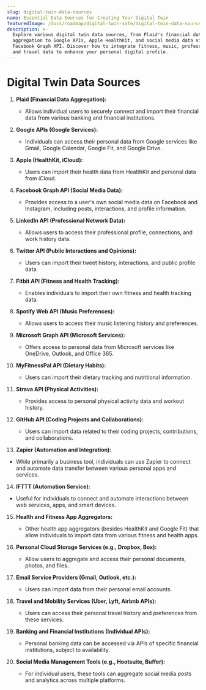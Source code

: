 ```yaml
---
slug: digital-twin-data-sources
name: Essential Data Sources for Creating Your Digital Twin
featuredImage: /docs/roadmap/digital-twin-safe/digital-twin-data-sources.jpg
description: >-
  Explore various digital twin data sources, from Plaid's financial data
  aggregation to Google APIs, Apple HealthKit, and social media data via
  Facebook Graph API. Discover how to integrate fitness, music, professional,
  and travel data to enhance your personal digital profile.
---
```

# Digital Twin Data Sources

1. **Plaid (Financial Data Aggregation):**
   - Allows individual users to securely connect and import their financial data from various banking and financial institutions.

2. **Google APIs (Google Services):**
   - Individuals can access their personal data from Google services like Gmail, Google Calendar, Google Fit, and Google Drive.

3. **Apple (HealthKit, iCloud):**
   - Users can import their health data from HealthKit and personal data from iCloud.

4. **Facebook Graph API (Social Media Data):**
   - Provides access to a user's own social media data on Facebook and Instagram, including posts, interactions, and profile information.

5. **LinkedIn API (Professional Network Data):**
   - Allows users to access their professional profile, connections, and work history data.

6. **Twitter API (Public Interactions and Opinions):**
   - Users can import their tweet history, interactions, and public profile data.

7. **Fitbit API (Fitness and Health Tracking):**
   - Enables individuals to import their own fitness and health tracking data.

8. **Spotify Web API (Music Preferences):**
   - Allows users to access their music listening history and preferences.

9. **Microsoft Graph API (Microsoft Services):**
   - Offers access to personal data from Microsoft services like OneDrive, Outlook, and Office 365.

10. **MyFitnessPal API (Dietary Habits):**
    - Users can import their dietary tracking and nutritional information.

11. **Strava API (Physical Activities):**
    - Provides access to personal physical activity data and workout history.

12. **GitHub API (Coding Projects and Collaborations):**
    - Users can import data related to their coding projects, contributions, and collaborations.

13. **Zapier (Automation and Integration):**
   - While primarily a business tool, individuals can use Zapier to connect and automate data transfer between various personal apps and services.

14. **IFTTT (Automation Service):**
   - Useful for individuals to connect and automate interactions between web services, apps, and smart devices.

15. **Health and Fitness App Aggregators:**
    - Other health app aggregators (besides HealthKit and Google Fit) that allow individuals to import data from various fitness and health apps.

16. **Personal Cloud Storage Services (e.g., Dropbox, Box):**
    - Allow users to aggregate and access their personal documents, photos, and files.

17. **Email Service Providers (Gmail, Outlook, etc.):**
    - Users can import data from their personal email accounts.

18. **Travel and Mobility Services (Uber, Lyft, Airbnb APIs):**
    - Users can access their personal travel history and preferences from these services.

19. **Banking and Financial Institutions (Individual APIs):**
    - Personal banking data can be accessed via APIs of specific financial institutions, subject to availability.

20. **Social Media Management Tools (e.g., Hootsuite, Buffer):**
    - For individual users, these tools can aggregate social media posts and analytics across multiple platforms.

